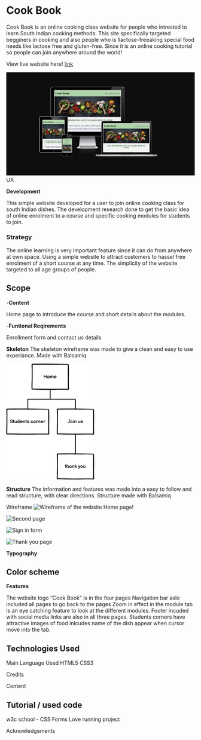 # Cook Book
Cook Book is an online cooking class website for people who intrested to learn South Indian cooking methods. This site specifically targeted begginers in cooking and also people who is llactose-freeaking special food needs like lactose free and gluten-free. Since it is an online cooking tutorial so people can join anywhere around the world!


View live website here! <a href="https://minumthomas.github.io/project-1/">link</a>

![Responsive image of the website!](/assets/image/responsive%20image%20readme.png "responsive image of the website")
UX

**Development**

This simple website developed for a user to join online cooking class for south Indian dishes. The development research done to get the basic idea of online enrolment to a course and specific cooking modules for students to join.

### Strategy
The online learning is very important feature since it can do from anywhere at own space. Using a simple website to attract customers to hassel free enrolment of a short course at any time. The simplicity of the website targeted to all age groups of people.


## Scope

-__Content__

Home page to introduce the course and short details about the modules. 

-__Funtional Reqirements__

Enrollment form and contact us details


**Skeleton**
The skeleton wireframe was made to give a clean and easy to use experiance.
Made with Balsamiq

![Skeleton of the website!](/assets/image/skeleton.png)


**Structure**
The information and features was made into a easy to follow and read structure, with clear directions.
Structure made with Balsamiq

Wireframe 
![Wireframe of the website Home page!](/assets/image/wireframe1.webp  "wireframe of home page")

![Second page](/assets/image/wireframe2.webp "wireframe of food image page")

![Sign in form](/assets/image/eireframe3.webp  "wireframe of home page")

![Thank you page](/assets/image/wireframe4.webp "wireframe of home page")






**Typography**



## Color scheme


**Features**

The website logo “Cook Book” is in the four pages
Navigation bar aslo included all pages to go back to the pages
Zoom in effect in the module tab is an eye catching feature to look at the different modules.
Footer incuded with social media links are also in all three pages. 
Students corners have attractive images of food inlcudes name of the dish appear when cursor move into the tab.












## Technologies Used

Main Language Used
HTML5
CSS3



Credits

Content



## Tutorial / used code
w3c school - CSS Forms
Love running project 

Acknowledgements
